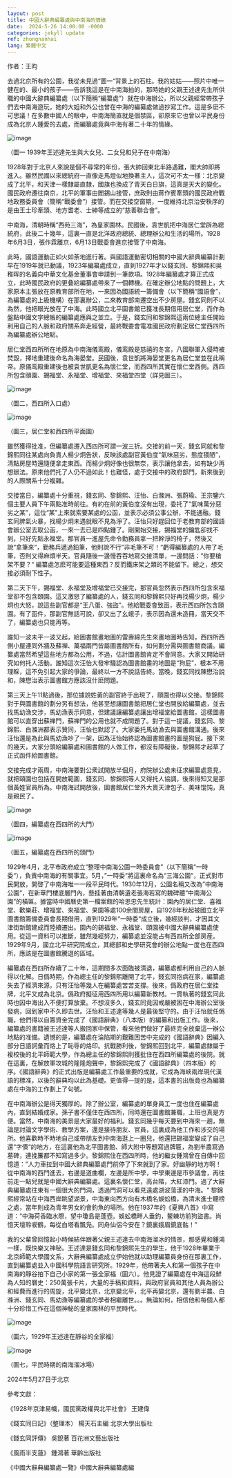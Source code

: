 ```yaml
---
layout: post
title: 中國大辭典編纂處與中南海的情緣
date:  2024-5-26 14:00:00 -0000
categories: jekyll update
ref: zhongnanhai
lang: 繁體中文
---
```


作者：王昀

去過北京所有的公園，我從未見過“圖一“背景上的石柱。我的姑姑——照片中唯一健在的、最小的孩子——告訴我這是在中南海拍的，那時她的父親王述達先生所供職的中國大辭典編纂處（以下簡稱“編纂處”）就在中海辦公，所以父親經常帶孩子們去中南海遊玩，她的大姐和外公也曾在中海的編纂處做過抄寫工作。這是多麽不可思議！在多數中國人的眼中，中南海簡直就是個禁區，卻原來它也曾以平民身份成為北京人鍾愛的去處，而編纂處竟與中海有著二十年的情緣。

![image](/assets/imgs/zhongnanhai-photo1.jpg "圖一 1939年王述達先生與大女兒、二女兒和兒子在中南海")

（圖一 1939年王述達先生與大女兒、二女兒和兒子在中南海）

1928年對于北京人來說是個不尋常的年份，張大帥回東北半路遇難，閻大帥即將進入。雖然民國以來總統府一直像走馬燈似地換著主人，這次可不太一樣：北京變成了北平，和天津一樣隸屬直隸，國旗也換成了青天白日旗，這真是天大的變化。國民政府遷往南京，北平的軍事由閻錫山接管，庶政則由蔣作賓牽頭的國民政府戰地政務委員會（簡稱“戰委會”）接管。而在交接空窗期，一度維持北京治安秩序的是由王士珍牽頭、地方耆老、士紳等成立的“慈善聯合會”。

中南海，清朝時稱“西苑三海”，為皇家園林。民國後，袁世凱把中海居仁堂辟為總統府，此後二十幾年，這裏一直是北洋政府總統、總理辦公和生活的場所。1928年6月3日，張作霖離京，6月13日戰委會進京接管了中南海。

此時，國語運動正如火如荼地進行著。與國語運動密切相關的中國大辭典編纂計劃早在1919年就已動議，1923年編纂處成立，直到1927年才以錢玄同、黎錦熙和吳稚晖的名義向中華文化基金董事會申請到一筆款項。1928年編纂處才算正式成立，此時國民政府的更叠給編纂處帶來了一個轉機。在確定辦公地點的問題上，大家原本主張放在原教育部所在地，一來因為國語統一籌備會（以下簡稱“國語會”，為編纂處的上級機構）在那裏辦公，二來教育部南遷空出不少房屋。錢玄同則不以為然，他把眼光放在了中海。此時國立北平圖書館已獲准長期借用居仁堂，而作為盤點中國文字總帳的編纂處應與之並立。于是，錢玄同和黎錦熙這兩位總主任開始利用自己的人脈和政府關系奔走經營，最終戰委會電准國民政府劃定居仁堂西四所為編纂處辦公地點。


居仁堂西四所所在地原為中南海儀鸾殿，儀鸾殿是慈禧的冬宮，八國聯軍入侵時被焚毀，擇地重建後命名為海晏堂。民國後，袁世凱將海晏堂更名為居仁堂並在此稱帝。原儀鸾殿重建後也被袁世凱更名為懷仁堂，而西四所其實在懷仁堂西側。西四所包含頤園、錫福堂、永福堂、增福堂、來福堂四堂（詳見圖三）。

![image](/assets/imgs/zhongnanhai-photo2.jpg "圖二，西四所入口處")

（圖二，西四所入口處）

![image](/assets/imgs/zhongnanhai-photo3.jpg "圖三，居仁堂和西四所平面圖")

（圖三，居仁堂和西四所平面圖）

雖然獲得批准，但編纂處遷入西四所可謂一波三折。交接的前一天，錢玄同就和黎錦熙同往某處向負責人楊少炯告狀，反映該處副官黃伯度“氣味惡劣，態度猥陋”，清點房屋時還隨便拿走東西。而楊少炯好像也很無奈，表示讓他拿去，如有缺少再想辦法。原來他們托了人仍不過如此！也難怪，處于交接中的政府部門，新來後到的人際關系十分複雜。

交接當日，編纂處十分重視，錢玄同、黎錦熙、汪怡、白滌洲、張蔚瑜、王宗鑒六個主要人員下午兩點准時前往。有約在前的黃伯度沒有出現，委托了“氣味萬分惡劣之某”，這位“某”上來就索要某處的公函，並表示必須公事公辦，不能通融。錢玄同脾氣火暴，找楊少炯未遇就眼不見為淨了。汪怡只好趕回位于老教育部的國語會辦公室去取公函，一來一去已是四點鍾了。剛開始交接，錫福堂的鑰匙卻找不到，只好先點永福堂。那官員一進屋先命令勤務員拿一把幹淨的椅子，然後又說“拿筆來“，勤務兵遞過鉛筆，他則說不行”非毛筆不可！“虧得編纂處的人帶了毛筆，否則又得麻煩半天。官員隨後一邊慢吞吞地寫交接清單，一邊問話：”你要槍架不要？“ 編纂處怎麽可能要這種東西？反而鐵床架之類的不能留下。總之，想交接必須耐下性子。

第二天下午，錫福堂、永福堂及增福堂已交接完，那官員忽然表示西四所包含來福堂卻不包含頤園。這又激怒了編纂處的人，錢玄同和黎錦熙只好再找楊少炯，楊少炯也大怒，說這些副官都是“王八蛋、強盜”。他給戰委會致函，表示西四所包含頤園。有了函件，那副官無話可說，卻又出了幺蛾子，表示因為還未造冊，當天交不了，編纂處也只能再等。

誰知一波未平一波又起，給圖書館畫地圖的雷壽綿先生來畫地圖時告知，西四所西側小屋連同外牆及蘇禅、萬福兩門皆屬圖書館所有，如何劃分需與圖書館商議。編纂處當然希望這些地方都為公用，不過，估計圖書館肯定不會同意。大家又開始研究如何托人活動。誰知這次汪怡大發牢騷認為圖書館畫的地圖是“狗屁”，根本不用理睬，這不免引起大家的爭論，最終以一方不說話告終。當晚，錢玄同找陳懋治說和，陳懋治表示圖書館方應該沒什麽問題。

第三天上午11點過後，那位據說姓黃的副官終于出現了，頤園也得以交接。黎錦熙對于與圖書館的劃分另有想法，他甚至想讓圖書館把居仁堂也開放給編纂處，並去找馬幼漁交涉，馬幼漁表示同意，但建議讓編纂處讓出增福堂給圖書館，這樣圖書館可以直穿出蘇禅門，蘇禅門的公用也就不成問題了。對于這一提議，錢玄同、黎錦熙、白滌洲都表示贊同，汪怡也默認了。大家委托馬幼漁去與圖書館溝通。後來汪怡還是為此與馬幼漁吵了一架，因為汪怡始終認為圖書館畫的圖是狗屁。接下來的幾天，大家分頭給編纂處和圖書館的人做工作，都沒有障礙後，黎錦熙才起草了正式函件給圖書館。

交接完成才兩周，中南海要對公衆試開放半個月，府院辦公處未征求編纂處意見，就把頤園也包括在開放範圍，錢玄同、黎錦熙等人又得托人協調，後來得知又是那個黃姓官員所為。中南海試開放後，圖書館居仁堂外大賣天津包子、美味馄饨，真是親民了。

![image](/assets/imgs/zhongnanhai-photo4.jpg "圖四，編纂處在西四所的大門")

（圖四，編纂處在西四所的大門）

![image](/assets/imgs/zhongnanhai-photo5.jpg "圖五，編纂處在西四所的頭門")

（圖五，編纂處在西四所的頭門）

1929年4月，北平市政府成立“整理中南海公園一時委員會”（以下簡稱“一時委“），負責中南海的有關事宜。5月，”一時委“將這裏命名為“三海公園“，正式對市民開放，開啓了中南海唯一一段平民時代。1930年12月，公園名稱又改為”中南海公園“，在新華門樓底層門內，懸挂著由清朝遺老張海若寫的魏碑體“中南海公園”的橫匾。據當時中國曆史第一檔案館的哈恩忠先生統計：園內的居仁堂、喜福堂、歡樂莊、增福堂、來福堂、果園等處100余間房屋，自1928年秋起被國立北平圖書館籌備委員會長期借用，直到1929年“一時委“成立後，幾經談判，才因其文津街新館建成而陸續遷出。園內的錫福堂、永福堂、頤園被中國大辭典編纂處使用。從這一資料可以推斷，雖然幾經努力，編纂處並沒能占有西四所全部房産。1929年9月，國立北平研究院成立，其總部和史學研究會的辦公地點一度也在西四所，應該是在圖書館騰退的區域。

編纂處在西四所存續了二十年，這期間多次面臨被清退，編纂處都利用自己的人脈得以化解。日僞時期，作為總主任的黎錦熙離開了北平，錢玄同抱病在家，編纂處失去了經濟來源，只有汪怡等幾人在編纂處苦苦支撐。後來，僞政府在居仁堂挂牌，北平又成為北京。僞政府擬征用西四所用以編纂新教材。一貫執著的錢玄同此時也因中海出入不便打算放棄。不想沒多久，錢玄同竟因戒嚴被困在中海辦公室後發病，回到家中不久即去世。汪怡和王述達等幾人是最後堅守的。由于汪怡就任僞職，他們得以自籌資金完成了《國語辭典》（八本版）的編纂和出版工作。後來，編纂處的書籍被王述達等人搬回家中保管，看來他們做好了最終完全放棄這一辦公地點的准備。遺憾的是，編纂處在淪陷期的艱難困苦中完成的《國語辭典》因編入部分日語詞彙而烙上了恥辱的烙印。抗戰勝利後，黎錦熙回到北平，編纂處隸屬于複校後的北平師範大學，作為總主任的黎錦熙則獲批住在西四所編纂處的後院。就在這裏，在解放軍攻城的隆隆炮聲中，黎錦熙完成了《國語辭典》（四本版）的序。《國語辭典》的正式出版是編纂處工作最重要的成就，它成為海峽兩岸現代漢語的標准，以後的辭典均以此為基礎。更值得一提的是，這本書的出版竟也為編纂處在中海的工作劃上了句號。

在中南海辦公是得天獨厚的。除了辦公室，編纂處的單身員工一度也住在編纂處內，直到結婚成家。孫子書不僅住在西四所，同時還在圖書館兼職，上班也真是方便。當然，中南海的美景是大家最好的福利。錢玄同幾乎每天要到中海來一趟，無論是討論文字學術、教學方案，還是接待朋友、官員，這裏成為他工作和涉交的場所。他喜歡時不時地自己或帶朋友到中南海逛上一圈兒，他還把錫福堂變成了自己還“字債“的地方，在這裏他為北平圖書館、師大附中等題寫過牌匾，為劉半農寫過墓碑，連挽簾都不知寫過多少。黎錦熙住在西四所時，他的繼女鍾鴻曾在自傳中回憶道：”人力車拉到中國大辭典編纂處門前停了下來就到了家。好幽靜的地方啊！從中南海的西門進去，右邊是道曲欄，左邊是所中學，中學東邊是市參議會，再往前走一點兒就是中國大辭典編纂處。這裏名懷仁堂，高台階，大紅漆門。過了大辭典編纂處往東有一個很大的門洞，透過門洞可以看見遠處湖波蕩漾的中海。“ 黎錦熙經常站在中海西岸眺望湖景，中海東向西方向有木橋名蜈蚣橋，為清末進士聽榜之處，當年則成為青年男女約會釣魚的場所。他在1937年的《夏興八首》中寫道：“中海荷香臨水際，望中瓊島是蓬壺。蜈蚣橋畔人垂釣，鳌蝀坊前狗盜書。尚憶天壇聆唳鶴，每從白塔看飄凫。同舟仙侶今安在？鏡裏娥眉鏡底骷！” 

我的父輩曾回憶起小時候結伴跟著父親王述達去中南海溜冰的情景，那感覺和鍾鴻一樣，既快樂又神秘。王述達是錢玄同和黎錦熙先生的學生，他于1928年畢業于北京師範大學國文系，大辭典編纂處成立伊始他就以助理編纂員身份在那裏工作，直到編纂處並入中國科學院語言研究所。1929年，他帶著夫人和第一個孩子在中南海的靜谷拍下自己小家的第一張全家福（圖六）。他見證了編纂處在中海這段鮮為人知的曆史：250萬張卡片，大量的手稿和資料，與政府官員和其他人員為辦公和經費而進行的周旋，北平變北京，北京變北平，北平再變北京，還有劉半農、白滌洲、錢玄同、馬幼漁等編纂處的學者相繼離世。。。無論如何，相信他和每個人都十分珍惜工作在這個神秘的皇家園林的平民時代。

![image](/assets/imgs/zhongnanhai-photo6.jpg "圖六，1929年王述達在靜谷的全家福")

（圖六，1929年王述達在靜谷的全家福）

![image](/assets/imgs/zhongnanhai-7.jpg "圖七，平民時期的南海溜冰場")

（圖七，平民時期的南海溜冰場）

2024年5月27日于北京

參考文獻：

《1928年京津易幟，國民黨政權與北平社會》 王建偉

《錢玄同日記》（整理本） 楊天石主編 北京大學出版社

《錢玄同評傳》 吳銳著 百花洲文藝出版社

《風雨半支蓮》 鍾鴻著 華齡出版社

《中國大辭典編纂處一覽》中國大辭典編纂處編 

